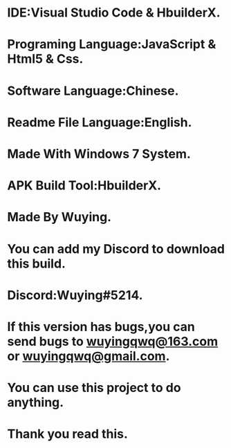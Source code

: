 # IDE:Visual Studio Code & HbuilderX.

# Programing Language:JavaScript & Html5 & Css.


# Software Language:Chinese.

# Readme File Language:English.

# Made With Windows 7 System.

# APK Build Tool:HbuilderX.

# Made By Wuying.

# You can add my Discord to download this build.

# Discord:Wuying#5214.

# If this version has bugs,you can send bugs to wuyingqwq@163.com or wuyingqwq@gmail.com.

# You can use this project to do anything.

# Thank you read this.
